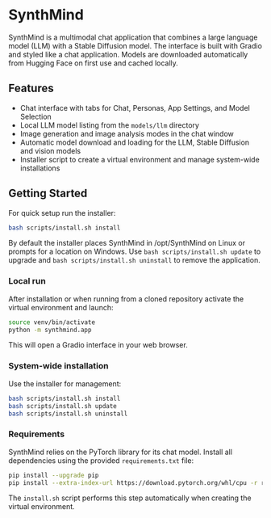 # SynthMind

SynthMind is a multimodal chat application that combines a large language model (LLM) with a Stable Diffusion model. The interface is built with Gradio and styled like a chat application. Models are downloaded automatically from Hugging Face on first use and cached locally.

## Features

- Chat interface with tabs for Chat, Personas, App Settings, and Model Selection
- Local LLM model listing from the `models/llm` directory
- Image generation and image analysis modes in the chat window
- Automatic model download and loading for the LLM, Stable Diffusion and vision models
- Installer script to create a virtual environment and manage system-wide installations

## Getting Started

For quick setup run the installer:

```bash
bash scripts/install.sh install
```

By default the installer places SynthMind in /opt/SynthMind on Linux or prompts for a location on Windows. Use `bash scripts/install.sh update` to upgrade and `bash scripts/install.sh uninstall` to remove the application.

### Local run

After installation or when running from a cloned repository activate the virtual environment and launch:

```bash
source venv/bin/activate
python -m synthmind.app
```

This will open a Gradio interface in your web browser.

### System-wide installation

Use the installer for management:

```bash
bash scripts/install.sh install
bash scripts/install.sh update
bash scripts/install.sh uninstall
```

### Requirements

SynthMind relies on the PyTorch library for its chat model. Install all
dependencies using the provided `requirements.txt` file:

```bash
pip install --upgrade pip
pip install --extra-index-url https://download.pytorch.org/whl/cpu -r requirements.txt
```

The `install.sh` script performs this step automatically when creating the
virtual environment.
